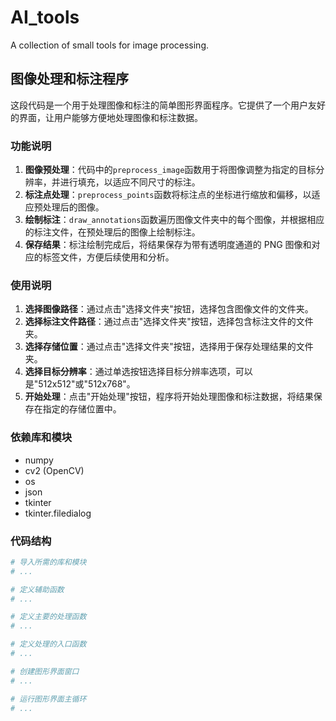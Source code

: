 # AI_tools
A collection of small tools for image processing.
## 图像处理和标注程序

这段代码是一个用于处理图像和标注的简单图形界面程序。它提供了一个用户友好的界面，让用户能够方便地处理图像和标注数据。

### 功能说明

1. **图像预处理**：代码中的`preprocess_image`函数用于将图像调整为指定的目标分辨率，并进行填充，以适应不同尺寸的标注。
2. **标注点处理**：`preprocess_points`函数将标注点的坐标进行缩放和偏移，以适应预处理后的图像。
3. **绘制标注**：`draw_annotations`函数遍历图像文件夹中的每个图像，并根据相应的标注文件，在预处理后的图像上绘制标注。
4. **保存结果**：标注绘制完成后，将结果保存为带有透明度通道的 PNG 图像和对应的标签文件，方便后续使用和分析。

### 使用说明

1. **选择图像路径**：通过点击"选择文件夹"按钮，选择包含图像文件的文件夹。
2. **选择标注文件路径**：通过点击"选择文件夹"按钮，选择包含标注文件的文件夹。
3. **选择存储位置**：通过点击"选择文件夹"按钮，选择用于保存处理结果的文件夹。
4. **选择目标分辨率**：通过单选按钮选择目标分辨率选项，可以是"512x512"或"512x768"。
5. **开始处理**：点击"开始处理"按钮，程序将开始处理图像和标注数据，将结果保存在指定的存储位置中。

### 依赖库和模块

- numpy
- cv2 (OpenCV)
- os
- json
- tkinter
- tkinter.filedialog

### 代码结构

```python
# 导入所需的库和模块
# ...

# 定义辅助函数
# ...

# 定义主要的处理函数
# ...

# 定义处理的入口函数
# ...

# 创建图形界面窗口
# ...

# 运行图形界面主循环
# ...
